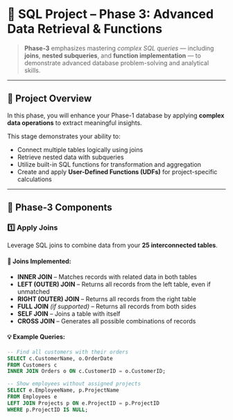 # 🧩 SQL Project – Phase 3: Advanced Data Retrieval & Functions

> **Phase-3** emphasizes mastering *complex SQL queries* — including **joins**, **nested subqueries**, and **function implementation** — to demonstrate advanced database problem-solving and analytical skills.

---

## 🎯 Project Overview

In this phase, you will enhance your Phase-1 database by applying **complex data operations** to extract meaningful insights.

This stage demonstrates your ability to:
- Connect multiple tables logically using joins  
- Retrieve nested data with subqueries  
- Utilize built-in SQL functions for transformation and aggregation  
- Create and apply **User-Defined Functions (UDFs)** for project-specific calculations  

---

## 🧱 Phase-3 Components

### 1️⃣ **Apply Joins**

Leverage SQL joins to combine data from your **25 interconnected tables**.

#### 🧩 Joins Implemented:
- **INNER JOIN** – Matches records with related data in both tables  
- **LEFT (OUTER) JOIN** – Returns all records from the left table, even if unmatched  
- **RIGHT (OUTER) JOIN** – Returns all records from the right table  
- **FULL JOIN** *(if supported)* – Returns all records from both sides  
- **SELF JOIN** – Joins a table with itself  
- **CROSS JOIN** – Generates all possible combinations of records  

#### 💡 Example Queries:
```sql
-- Find all customers with their orders
SELECT c.CustomerName, o.OrderDate
FROM Customers c
INNER JOIN Orders o ON c.CustomerID = o.CustomerID;

-- Show employees without assigned projects
SELECT e.EmployeeName, p.ProjectName
FROM Employees e
LEFT JOIN Projects p ON e.ProjectID = p.ProjectID
WHERE p.ProjectID IS NULL;

